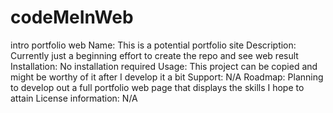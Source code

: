 # codeMeInWeb
intro portfolio web
Name: This is a potential portfolio site
Description: Currently just a beginning effort to create the repo and see web result 
Installation: No installation required
Usage: This project can be copied and might be worthy of it after I develop it a bit
Support: N/A
Roadmap: Planning to develop out a full portfolio web page that displays the skills I hope to attain
License information: N/A
